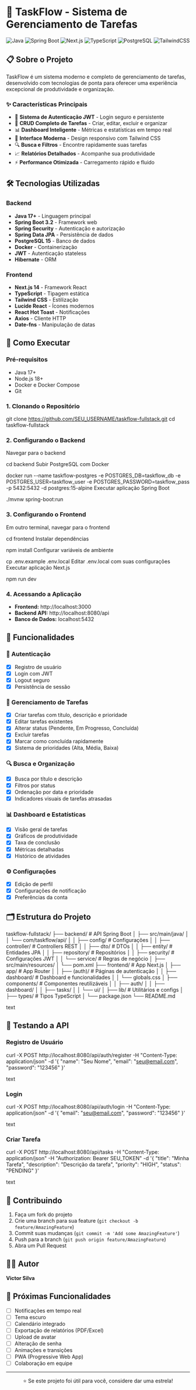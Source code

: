 # 🎯 TaskFlow - Sistema de Gerenciamento de Tarefas

<div align="center">
  <img src="https://img.shields.io/badge/Java-17+-blue" alt="Java">
  <img src="https://img.shields.io/badge/Spring%20Boot-3.2-brightgreen" alt="Spring Boot">
  <img src="https://img.shields.io/badge/Next.js-14-black" alt="Next.js">
  <img src="https://img.shields.io/badge/TypeScript-5+-blue" alt="TypeScript">
  <img src="https://img.shields.io/badge/PostgreSQL-15-blue" alt="PostgreSQL">
  <img src="https://img.shields.io/badge/TailwindCSS-3.3-06B6D4" alt="TailwindCSS">
</div>

## 📋 Sobre o Projeto

TaskFlow é um sistema moderno e completo de gerenciamento de tarefas, desenvolvido com tecnologias de ponta para oferecer uma experiência excepcional de produtividade e organização.

### ✨ Características Principais

- 🔐 **Sistema de Autenticação JWT** - Login seguro e persistente
- 📝 **CRUD Completo de Tarefas** - Criar, editar, excluir e organizar
- 📊 **Dashboard Inteligente** - Métricas e estatísticas em tempo real  
- 🎨 **Interface Moderna** - Design responsivo com Tailwind CSS
- 🔍 **Busca e Filtros** - Encontre rapidamente suas tarefas
- 📈 **Relatórios Detalhados** - Acompanhe sua produtividade
- ⚡ **Performance Otimizada** - Carregamento rápido e fluido

## 🛠️ Tecnologias Utilizadas

### Backend
- **Java 17+** - Linguagem principal
- **Spring Boot 3.2** - Framework web
- **Spring Security** - Autenticação e autorização
- **Spring Data JPA** - Persistência de dados
- **PostgreSQL 15** - Banco de dados
- **Docker** - Containerização
- **JWT** - Autenticação stateless
- **Hibernate** - ORM

### Frontend
- **Next.js 14** - Framework React
- **TypeScript** - Tipagem estática
- **Tailwind CSS** - Estilização
- **Lucide React** - Ícones modernos
- **React Hot Toast** - Notificações
- **Axios** - Cliente HTTP
- **Date-fns** - Manipulação de datas

## 🚀 Como Executar

### Pré-requisitos
- Java 17+
- Node.js 18+
- Docker e Docker Compose
- Git

### 1. Clonando o Repositório

git clone https://github.com/SEU_USERNAME/taskflow-fullstack.git
cd taskflow-fullstack

### 2. Configurando o Backend

Navegar para o backend

cd backend
Subir PostgreSQL com Docker

docker run --name taskflow-postgres
-e POSTGRES_DB=taskflow_db
-e POSTGRES_USER=taskflow_user
-e POSTGRES_PASSWORD=taskflow_pass
-p 5432:5432
-d postgres:15-alpine
Executar aplicação Spring Boot

./mvnw spring-boot:run


### 3. Configurando o Frontend

Em outro terminal, navegar para o frontend

cd frontend
Instalar dependências

npm install
Configurar variáveis de ambiente

cp .env.example .env.local
Editar .env.local com suas configurações
Executar aplicação Next.js

npm run dev


### 4. Acessando a Aplicação

- **Frontend:** http://localhost:3000
- **Backend API:** http://localhost:8080/api
- **Banco de Dados:** localhost:5432

## 📱 Funcionalidades

### 🔐 Autenticação
- [x] Registro de usuário
- [x] Login com JWT
- [x] Logout seguro
- [x] Persistência de sessão

### 📝 Gerenciamento de Tarefas
- [x] Criar tarefas com título, descrição e prioridade
- [x] Editar tarefas existentes
- [x] Alterar status (Pendente, Em Progresso, Concluída)
- [x] Excluir tarefas
- [x] Marcar como concluída rapidamente
- [x] Sistema de prioridades (Alta, Média, Baixa)

### 🔍 Busca e Organização
- [x] Busca por título e descrição
- [x] Filtros por status
- [x] Ordenação por data e prioridade
- [x] Indicadores visuais de tarefas atrasadas

### 📊 Dashboard e Estatísticas
- [x] Visão geral de tarefas
- [x] Gráficos de produtividade
- [x] Taxa de conclusão
- [x] Métricas detalhadas
- [x] Histórico de atividades

### ⚙️ Configurações
- [x] Edição de perfil
- [x] Configurações de notificação
- [x] Preferências da conta

## 🗂️ Estrutura do Projeto

taskflow-fullstack/
├── backend/ # API Spring Boot
│ ├── src/main/java/
│ │ └── com/taskflow/api/
│ │ ├── config/ # Configurações
│ │ ├── controller/ # Controllers REST
│ │ ├── dto/ # DTOs
│ │ ├── entity/ # Entidades JPA
│ │ ├── repository/ # Repositórios
│ │ ├── security/ # Configurações JWT
│ │ └── service/ # Regras de negócio
│ ├── src/main/resources/
│ └── pom.xml
├── frontend/ # App Next.js
│ ├── app/ # App Router
│ │ ├── (auth)/ # Páginas de autenticação
│ │ ├── dashboard/ # Dashboard e funcionalidades
│ │ └── globals.css
│ ├── components/ # Componentes reutilizáveis
│ │ ├── auth/
│ │ ├── dashboard/
│ │ ├── tasks/
│ │ └── ui/
│ ├── lib/ # Utilitários e configs
│ ├── types/ # Tipos TypeScript
│ └── package.json
└── README.md

text

## 🧪 Testando a API

### Registro de Usuário

curl -X POST http://localhost:8080/api/auth/register
-H "Content-Type: application/json"
-d '{
"name": "Seu Nome",
"email": "seu@email.com",
"password": "123456"
}'

text

### Login

curl -X POST http://localhost:8080/api/auth/login
-H "Content-Type: application/json"
-d '{
"email": "seu@email.com",
"password": "123456"
}'

text

### Criar Tarefa

curl -X POST http://localhost:8080/api/tasks
-H "Content-Type: application/json"
-H "Authorization: Bearer SEU_TOKEN"
-d '{
"title": "Minha Tarefa",
"description": "Descrição da tarefa",
"priority": "HIGH",
"status": "PENDING"
}'

text

## 🤝 Contribuindo

1. Faça um fork do projeto
2. Crie uma branch para sua feature (`git checkout -b feature/AmazingFeature`)
3. Commit suas mudanças (`git commit -m 'Add some AmazingFeature'`)
4. Push para a branch (`git push origin feature/AmazingFeature`)
5. Abra um Pull Request


## 👨‍💻 Autor

**Victor Silva**


## 🎯 Próximas Funcionalidades

- [ ] Notificações em tempo real
- [ ] Tema escuro
- [ ] Calendário integrado
- [ ] Exportação de relatórios (PDF/Excel)
- [ ] Upload de avatar
- [ ] Alteração de senha
- [ ] Animações e transições
- [ ] PWA (Progressive Web App)
- [ ] Colaboração em equipe

---

<div align="center">
  <p>⭐ Se este projeto foi útil para você, considere dar uma estrela!</p>
</div>
